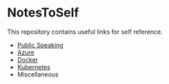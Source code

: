 # NotesToSelf

This repository contains useful links for self reference.

- [Public Speaking](PublicSpeaking.md)
- [Azure](Azure.md)
- [Docker](Docker.md)
- [Kubernetes](Kubernetes.md)
- Miscellaneous